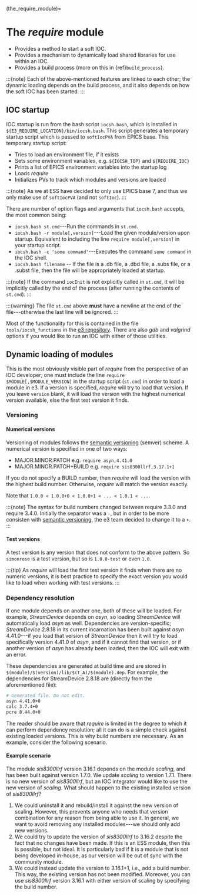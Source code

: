(the_require_module)=

# The *require* module

* Provides a method to start a soft IOC.
* Provides a mechanism to dynamically load shared libraries for use within an IOC.
* Provides a build process (more on this in {ref}`build_process`).

:::{note}
Each of the above-mentioned features are linked to each other; the dynamic loading depends on the build process, and it also depends on how the soft IOC has been started.
:::

## IOC startup

IOC startup is run from the bash script `iocsh.bash`, which is installed in `${E3_REQUIRE_LOCATION}/bin/iocsh.bash`. This script generates a temporary startup script which is passed to `softIocPVA` from EPICS base. This temporary startup script:
* Tries to load an environment file, if it exists
* Sets some environment variables, e.g. `${IOCSH_TOP}` and `${REQUIRE_IOC}`
* Prints a list of EPICS environment variables into the startup log
* Loads *require*
* Initializes PVs to track which modules and versions are loaded

:::{note}
As we at ESS have decided to only use EPICS base 7, and thus we only make use of `softIocPVA` (and not `softIoc`).
:::

There are number of option flags and arguments that `iocsh.bash` accepts, the most common being: <!-- TODO: rewrite all of this and fixme -->

* `iocsh.bash st.cmd`---Run the commands in `st.cmd`.
* `iocsh.bash -r module[,version]`---Load the given module/version upon startup. Equivalent to including the line `require module[,version]` in your startup script.
* `iocsh.bash -c 'some command'`---Executes the command `some command` in the IOC shell.
* `iocsh.bash filename` -- If the file is a .db file, a .dbd file, a .subs file, or a .subst file, then the file will be appropriately loaded at startup.

:::{note}
If the command `iocInit` is not explicitly called in `st.cmd`, it will be implicitly called by the end of the process (after running the contents of `st.cmd`).
:::

:::{warning}
The file `st.cmd` above **must** have a newline at the end of the file---otherwise the last line will be ignored.
:::

Most of the functionality for this is contained in the file `tools/iocsh_functions` in the [e3 repository](https://gitlab.esss.lu.se/e3/e3). There are also *gdb* and *valgrind* options if you would like to run an IOC with either of those utilities.

## Dynamic loading of modules

This is the most obviously visible part of *require* from the perspective of an IOC developer; one must include the line `require $MODULE[,$MODULE_VERSION]` in the startup script (`st.cmd`) in order to load a module in e3. If a version is specified, *require* will try to load that version. If you leave `version` blank, it will load the version with the highest numerical version available, else the first test version it finds.

### Versioning

#### Numerical versions

Versioning of modules follows the [semantic versioning](https://semver.org/) (semver) scheme. A numerical version is specified in one of two ways:

* MAJOR.MINOR.PATCH e.g. `require asyn,4.41.0`
* MAJOR.MINOR.PATCH+BUILD e.g. `require sis8300llrf,3.17.1+1`

If you do not specify a BUILD number, then *require* will load the version with the highest build number. Otherwise, *require* will match the version exactly.

Note that `1.0.0 < 1.0.0+0 < 1.0.0+1 < ... < 1.0.1 < ...`.

:::{note}
The syntax for build numbers changed between require 3.3.0 and require 3.4.0. Initially the separator was a `-`, but in order to be more consisten with 
[semantic versioning](https://semver.org/), the e3 team decided to change it to a `+`.
:::

#### Test versions

A test version is any version that does not conform to the above pattern. So `simonrose` is a test version, but so is `1.0.0-test` or even `1.0`.

:::{tip}
As *require* will load the first test version it finds when there are no numeric versions, it is best practice to specify the exact version you would like to load when working with test versions.
:::

### Dependency resolution

If one module depends on another one, both of these will be loaded. For example, *StreamDevice* depends on *asyn*, so loading *StreamDevice* will automatically load *asyn* as well. Dependencies are version-specific; *StreamDevice* 2.8.18 in its current incarnation has been built against *asyn* 4.41.0---if you load that version of *StreamDevice* then it will try to load specifically version 4.41.0 of *asyn*, and if it cannot find that version, or if another version of *asyn* has already been loaded, then the IOC will exit with an error.

These dependencies are generated at build time and are stored in `$(module)/$(version)/lib/$(T_A)/$(module).dep`. For example, the dependencies for StreamDevice 2.8.18 are (directly from the aforementioned file):

```bash
# Generated file. Do not edit.
asyn 4.41.0+0
calc 3.7.4+0
pcre 8.44.0+0
```

The reader should be aware that *require* is limited in the degree to which it can perform dependency resolution; all it can do is a simple check against existing loaded versions. This is why build numbers are necessary. As an example, consider the following scenario.

#### Example scenario

The module *sis8300llrf* version 3.16.1 depends on the module *scaling*, and has been built against version 1.7.0. We update *scaling* to version 1.7.1. There is no new version of *sis8300llrf*, but an IOC integrator would like to use the new version of *scaling*. What should happen to the existing installed version of *sis8300llrf*?

1. We could uninstall it and rebuild/install it against the new version of scaling. However, this prevents anyone who needs that version combination for any reason from being able to use it. In general, we want to avoid removing any installed modules---we should only add new versions.
2. We could try to update the version of *sis8300llrf* to 3.16.2 despite the fact that no changes have been made. If this is an ESS module, then this is possible, but not ideal. It is particularly bad if it is a module that is not being developed in-house, as our version will be out of sync with the community module.
3. We could instead update the version to 3.16.1+1, i.e., add a build number. This way, the existing version has not been modified. Moreover, you can use *sis8300llrf* version 3.16.1 with either version of scaling by specifying the build number.
